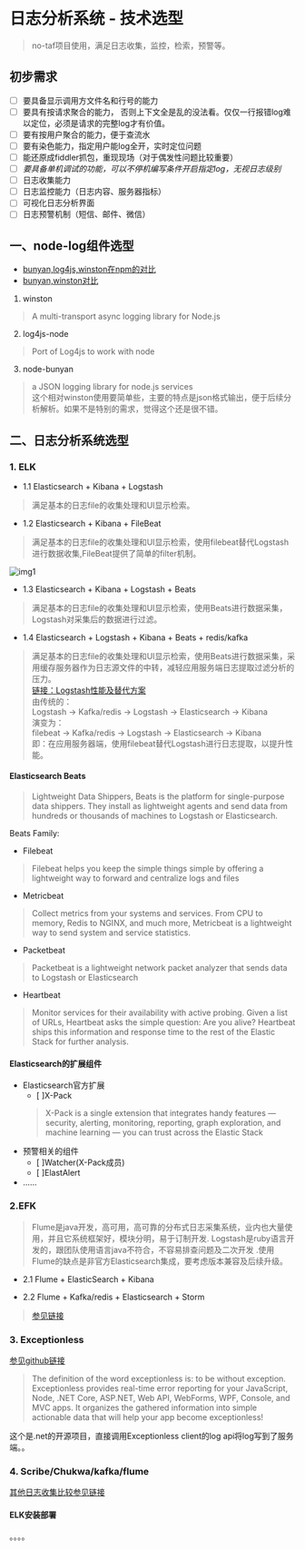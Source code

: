 # 日志分析系统 - 技术选型  
      
> 	no-taf项目使用，满足日志收集，监控，检索，预警等。   
  
## 初步需求    
*  [ ] 要具备显示调用方文件名和行号的能力  
*  [ ] 要具有按请求聚合的能力， 否则上下文全是乱的没法看。仅仅一行报错log难以定位，必须是请求的完整log才有价值。
*  [ ] 要有按用户聚合的能力，便于查流水 
*  [ ] 要有染色能力，指定用户能log全开，实时定位问题
*  [ ] 能还原成fiddler抓包，重现现场（对于偶发性问题比较重要）  
*  [ ] _要具备单机调试的功能，可以不停机编写条件开启指定log，无视日志级别_
*  [ ] 日志收集能力
*  [ ] 日志监控能力（日志内容、服务器指标）
*  [ ] 可视化日志分析界面
*  [ ] 日志预警机制（短信、邮件、微信）
  
## 一、node-log组件选型      
* [bunyan,log4js,winston在npm的对比](https://npmcompare.com/compare/bunyan,log4js,winston)    
* [bunyan,winston对比](https://strongloop.com/strongblog/compare-node-js-logging-winston-bunyan/)

1. winston   
> A multi-transport async logging library for Node.js  
  
  
2. log4js-node    
> Port of Log4js to work with node

3. node-bunyan    
> a JSON logging library for node.js services    
这个相对winston使用要简单些，主要的特点是json格式输出，便于后续分析解析。如果不是特别的需求，觉得这个还是很不错。


## 二、日志分析系统选型  

### 1. ELK    

* 1.1  Elasticsearch + Kibana + Logstash    
> 满足基本的日志file的收集处理和UI显示检索。  

* 1.2 Elasticsearch + Kibana + FileBeat    
> 满足基本的日志file的收集处理和UI显示检索，使用filebeat替代Logstash进行数据收集,FileBeat提供了简单的filter机制。  

![img1](imgs/ELK1)  


* 1.3 Elasticsearch + Kibana + Logstash + Beats    
> 满足基本的日志file的收集处理和UI显示检索，使用Beats进行数据采集， Logstash对采集后的数据进行过滤。    

* 1.4 Elasticsearch + Logstash + Kibana + Beats  + redis/kafka    
> 满足基本的日志file的收集处理和UI显示检索，使用Beats进行数据采集，采用缓存服务器作为日志源文件的中转，减轻应用服务端日志提取过滤分析的压力。    
[链接：Logstash性能及替代方案](http://www.cnblogs.com/richaaaard/p/6109595.html)  
由传统的：   
Logstash -> Kafka/redis -> Logstash -> Elasticsearch -> Kibana    
演变为：  
filebeat -> Kafka/redis -> Logstash -> Elasticsearch -> Kibana    
即：在应用服务器端，使用filebeat替代Logstash进行日志提取，以提升性能。    

#### Elasticsearch Beats    
>  Lightweight Data Shippers, Beats is the platform for single-purpose data shippers. They install as lightweight agents and send data from hundreds or thousands of machines to Logstash or Elasticsearch.  

Beats Family:    
* Filebeat    
> Filebeat helps you keep the simple things simple by offering a lightweight way to forward and centralize logs and files  

* Metricbeat   
> Collect metrics from your systems and services. From CPU to memory, Redis to NGINX, and much more, Metricbeat is a lightweight way to send system and service statistics.  

* Packetbeat  
> Packetbeat is a lightweight network packet analyzer that sends data to Logstash or Elasticsearch  
  
* Heartbeat  
> Monitor services for their availability with active probing. Given a list of URLs, Heartbeat asks the simple question: Are you alive? Heartbeat ships this information and response time to the rest of the Elastic Stack for further analysis.

#### Elasticsearch的扩展组件  
*  Elasticsearch官方扩展     
    -  [ ]X-Pack   
    > X-Pack is a single extension that integrates handy features — security, alerting, monitoring, reporting, graph exploration, and machine learning — you can trust across the Elastic Stack
* 预警相关的组件
    -  [ ]Watcher(X-Pack成员)    
    -  [ ]ElastAlert 
* ......  

### 2.EFK     
> Flume是java开发，高可用，高可靠的分布式日志采集系统，业内也大量使用，并且它系统框架好，模块分明，易于订制开发. Logstash是ruby语言开发的，跟团队使用语言java不符合，不容易排查问题及二次开发 .使用Flume的缺点是非官方Elasticsearch集成，要考虑版本兼容及后续升级。 

* 2.1 Flume + ElasticSearch + Kibana    

* 2.2 Flume + Kafka/redis + Elasticsearch + Storm  
> [参见链接](http://www.cnblogs.com/zhangmingcheng/p/6397586.html)    

### 3. Exceptionless  
[参见github链接](https://github.com/exceptionless/Exceptionless/) 
> The definition of the word exceptionless is: to be without exception. Exceptionless provides real-time error reporting for your JavaScript, Node, .NET Core, ASP.NET, Web API, WebForms, WPF, Console, and MVC apps. It organizes the gathered information into simple actionable data that will help your app become exceptionless!  

这个是.net的开源项目，直接调用Exceptionless client的log api将log写到了服务端。。
  

### 4.  Scribe/Chukwa/kafka/flume
[其他日志收集比较参见链接](http://dongxicheng.org/search-engine/log-systems/)
#### ELK安装部署  
。。。。